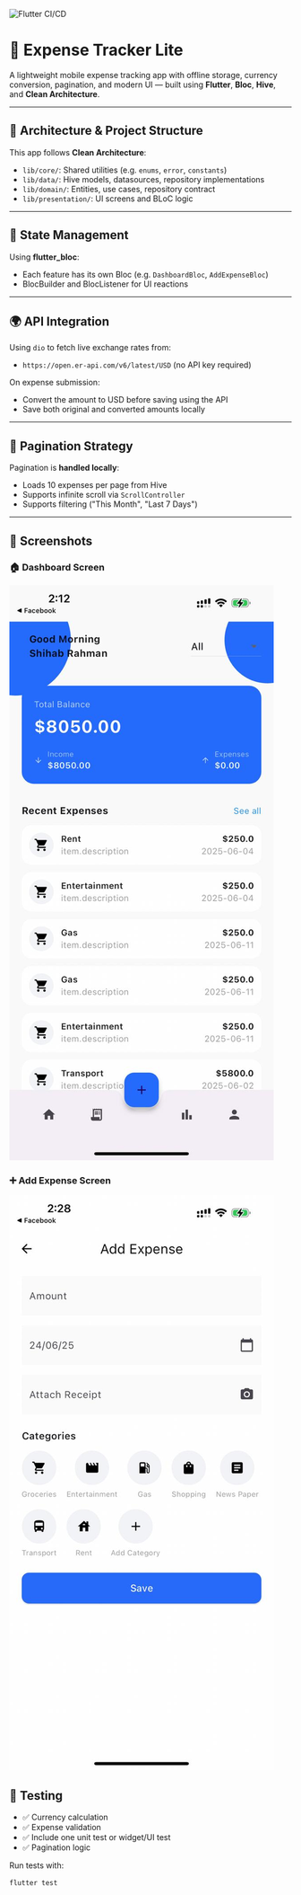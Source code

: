 ![Flutter CI/CD](https://github.com/AmrNassermohamed/expensetrackerlite.git)


# 💸 Expense Tracker Lite

A lightweight mobile expense tracking app with offline storage, currency conversion, pagination, and modern UI — built using **Flutter**, **Bloc**, **Hive**, and **Clean Architecture**.

---

## 🔧 Architecture & Project Structure

This app follows **Clean Architecture**:
- `lib/core/`: Shared utilities (e.g. `enums`, `error`, `constants`)
- `lib/data/`: Hive models, datasources, repository implementations
- `lib/domain/`: Entities, use cases, repository contract
- `lib/presentation/`: UI screens and BLoC logic

---

## 🧠 State Management

Using **flutter_bloc**:
- Each feature has its own Bloc (e.g. `DashboardBloc`, `AddExpenseBloc`)
- BlocBuilder and BlocListener for UI reactions

---

## 🌍 API Integration

Using `dio` to fetch live exchange rates from:
- `https://open.er-api.com/v6/latest/USD` (no API key required)

On expense submission:
- Convert the amount to USD before saving using the API
- Save both original and converted amounts locally

---

## 📄 Pagination Strategy

Pagination is **handled locally**:
- Loads 10 expenses per page from Hive
- Supports infinite scroll via `ScrollController`
- Supports filtering ("This Month", "Last 7 Days")

---

## 📸 Screenshots

### 🏠 Dashboard Screen
<img src="assets/screenshots/dashboard.jpeg" />


### ➕ Add Expense Screen
<img src="assets/screenshots/add_expense.jpeg" />

## 🧪 Testing

- ✅ Currency calculation
- ✅ Expense validation
- ✅ Include one unit test or widget/UI test
- ✅ Pagination logic

Run tests with:

```bash
flutter test